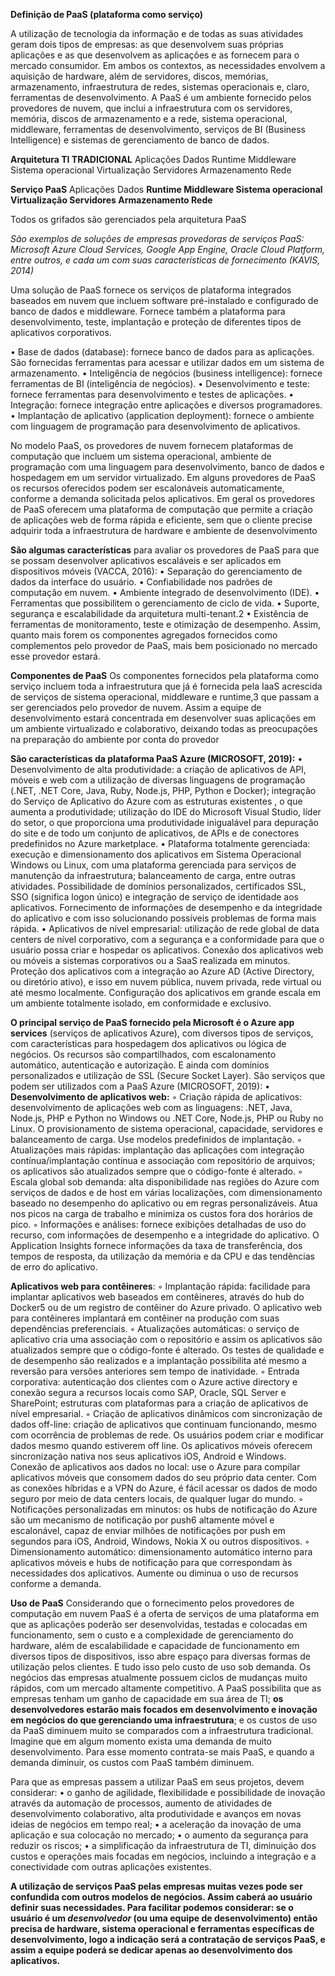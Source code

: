 **Definição de PaaS (plataforma como serviço)**

A utilização de tecnologia da informação e de todas as suas atividades geram dois tipos de empresas: as que desenvolvem suas próprias aplicações e as que desenvolvem as aplicações e as fornecem para o mercado consumidor. Em ambos os contextos, as necessidades envolvem a aquisição de hardware, além de servidores, discos, memórias, armazenamento, infraestrutura de redes, sistemas operacionais e, claro, ferramentas de desenvolvimento. A PaaS é um ambiente fornecido pelos provedores de nuvem, que inclui a infraestrutura com os servidores, memória, discos de armazenamento e a rede, sistema operacional, middleware, ferramentas de desenvolvimento, serviços de BI (Business Intelligence) e sistemas de gerenciamento de banco de dados.

**Arquitetura TI TRADICIONAL** 
Aplicações 
Dados 
Runtime 
Middleware
Sistema operacional 
Virtualização 
Servidores 
Armazenamento 
Rede

**Serviço PaaS** 
Aplicações 
Dados 
**Runtime 
Middleware 
Sistema operacional 
Virtualização 
Servidores 
Armazenamento 
Rede**

Todos os grifados são gerenciados pela arquitetura PaaS

*São exemplos de soluções de empresas provedoras de serviços PaaS: Microsoft Azure Cloud Services, Google App Engine, Oracle Cloud Platform, entre outros, e cada um com suas características de fornecimento (KAVIS, 2014)*

Uma solução de PaaS fornece os serviços de plataforma integrados baseados em nuvem que incluem software pré-instalado e configurado de banco de dados e middleware. Fornece também a plataforma para desenvolvimento, teste, implantação e proteção de diferentes tipos de aplicativos corporativos.

• Base de dados (database): fornece banco de dados para as aplicações. São fornecidas ferramentas para acessar e utilizar dados
em um sistema de armazenamento.
• Inteligência de negócios (business intelligence): fornece ferramentas de BI (inteligência de negócios).
• Desenvolvimento e teste: fornece ferramentas para desenvolvimento e testes de aplicações.
• Integração: fornece integração entre aplicações e diversos
programadores.
• Implantação de aplicativo (application deployment): fornece o
ambiente com linguagem de programação para desenvolvimento
de aplicativos.

No modelo PaaS, os provedores de nuvem fornecem plataformas de computação que incluem um sistema operacional, ambiente de programação com uma linguagem para desenvolvimento, banco de dados e hospedagem em um servidor virtualizado. Em alguns provedores de PaaS os recursos oferecidos podem ser escalonáveis automaticamente, conforme a demanda solicitada pelos aplicativos. Em geral os provedores de PaaS oferecem uma plataforma de computação que permite a criação de aplicações web de forma rápida e eficiente, sem que o cliente precise adquirir toda a infraestrutura de hardware e ambiente de desenvolvimento

**São algumas características** para avaliar os provedores de PaaS
para que se possam desenvolver aplicativos escaláveis e ser aplicados
em dispositivos móveis (VACCA, 2016):
• Separação do gerenciamento de dados da interface do usuário.
• Confiabilidade nos padrões de computação em nuvem.
• Ambiente integrado de desenvolvimento (IDE).
• Ferramentas que possibilitem o gerenciamento de ciclo de vida.
• Suporte, segurança e escalabilidade da arquitetura multi-tenant.2
• Existência de ferramentas de monitoramento, teste e otimização
de desempenho.
Assim, quanto mais forem os componentes agregados fornecidos
como complementos pelo provedor de PaaS, mais bem posicionado no
mercado esse provedor estará. 


**Componentes de PaaS**
Os componentes fornecidos pela plataforma como serviço incluem toda a infraestrutura que já é fornecida pela IaaS acrescida de serviços de sistema operacional, middleware e runtime,3 que passam a ser gerenciados pelo provedor de nuvem. Assim a equipe de desenvolvimento estará concentrada em desenvolver suas aplicações em um ambiente virtualizado e colaborativo, deixando todas as preocupações na preparação do ambiente por conta do provedor

**São características da plataforma PaaS Azure (MICROSOFT, 2019):**
• Desenvolvimento de alta produtividade: a criação de aplicativos de API, móveis e web com a utilização de diversas linguagens de programação (.NET, .NET Core, Java, Ruby, Node.js, PHP, Python e Docker); integração do Serviço de Aplicativo do Azure com as estruturas existentes , o que aumenta a produtividade; utilização do IDE do Microsoft Visual Studio, líder do setor, o que proporciona uma produtividade inigualável para depuração do site e de todo um conjunto de aplicativos, de APIs e de conectores predefinidos no Azure marketplace. 
• Plataforma totalmente gerenciada: execução e dimensionamento dos aplicativos em Sistema Operacional Windows ou Linux, com uma plataforma gerenciada para serviços de manutenção da infraestrutura; balanceamento de carga, entre outras atividades. Possibilidade de domínios personalizados, certificados SSL, SSO (significa logon único) e integração de serviço de identidade aos aplicativos. Fornecimento de informações de desempenho e da integridade do aplicativo e com isso solucionando possíveis problemas de forma mais rápida. 
• Aplicativos de nível empresarial: utilização de rede global de data centers de nível corporativo, com a segurança e a conformidade para que o usuário possa criar e hospedar os aplicativos. Conexão dos aplicativos web ou móveis a sistemas corporativos ou a SaaS realizada em minutos. Proteção dos aplicativos com a integração ao Azure AD (Active Directory, ou diretório ativo), e isso em nuvem pública, nuvem privada, rede virtual ou até mesmo localmente. Configuração dos aplicativos em grande escala em um ambiente totalmente isolado, em conformidade e exclusivo.

**O principal serviço de PaaS fornecido pela Microsoft é o Azure app
services** (serviços de aplicativos Azure), com diversos tipos de serviços,
com características para hospedagem dos aplicativos ou lógica de negócios. Os recursos são compartilhados, com escalonamento automático, autenticação e autorização. E ainda com domínios personalizados
e utilização de SSL (Secure Socket Layer). São serviços que podem ser
utilizados com a PaaS Azure (MICROSOFT, 2019):
• **Desenvolvimento de aplicativos web:**
◦ Criação rápida de aplicativos: desenvolvimento de aplicações
web com as linguagens: .NET, Java, Node.js, PHP e Python no
Windows ou .NET Core, Node.js, PHP ou Ruby no Linux. O
provisionamento de sistema operacional, capacidade, servidores e balanceamento de carga. Use modelos predefinidos
de implantação.
◦ Atualizações mais rápidas: implantação das aplicações com
integração contínua/implantação contínua e associação com
repositório de arquivos; os aplicativos são atualizados sempre
que o código-fonte é alterado.
◦ Escala global sob demanda: alta disponibilidade nas regiões
do Azure com serviços de dados e de host em várias localizações, com dimensionamento baseado no desempenho
do aplicativo ou em regras personalizáveis. Atua nos picos
na carga de trabalho e minimiza os custos fora dos horários
de pico.
◦ Informações e análises: fornece exibições detalhadas de uso
do recurso, com informações de desempenho e a integridade
do aplicativo. O Application Insights fornece informações da
taxa de transferência, dos tempos de resposta, da utilização
da memória e da CPU e das tendências de erro do aplicativo.

**Aplicativos web para contêineres**:
◦ Implantação rápida: facilidade para implantar aplicativos web
baseados em contêineres, através do hub do Docker5
ou de um registro de contêiner do Azure privado. O aplicativo web
para contêineres implantará em contêiner na produção com
suas dependências preferenciais.
◦ Atualizações automáticas: o serviço de aplicativo cria uma associação com o repositório e assim os aplicativos são atualizados sempre que o código-fonte é alterado. Os testes de
qualidade e de desempenho são realizados e a implantação
possibilita até mesmo a reversão para versões anteriores sem
tempo de inatividade.
◦ Entrada corporativa: autenticação dos clientes com o Azure
active directory e conexão segura a recursos locais como SAP,
Oracle, SQL Server e SharePoint; estruturas com plataformas
para a criação de aplicativos de nível empresarial.
◦ Criação de aplicativos dinâmicos com sincronização de dados
off-line: criação de aplicativos que continuam funcionando,
mesmo com ocorrência de problemas de rede. Os usuários
podem criar e modificar dados mesmo quando estiverem off
line. Os aplicativos móveis oferecem sincronização nativa nos
seus aplicativos iOS, Android e Windows.
Conexão de aplicativos aos dados no local: use o Azure para
compilar aplicativos móveis que consomem dados do seu próprio data center. Com as conexões híbridas e a VPN do Azure,
é fácil acessar os dados de modo seguro por meio de data
centers locais, de qualquer lugar do mundo.
◦ Notificações personalizadas em minutos: os hubs de notificação do Azure são um mecanismo de notificação por push6
altamente móvel e escalonável, capaz de enviar milhões de notificações por push em segundos para iOS, Android, Windows,
Nokia X ou outros dispositivos.
◦ Dimensionamento automático: dimensionamento automático
interno para aplicativos móveis e hubs de notificação para que
correspondam às necessidades dos aplicativos. Aumente ou
diminua o uso de recursos conforme a demanda.

**Uso de PaaS**
Considerando que o fornecimento pelos provedores de computação em nuvem PaaS é a oferta de serviços de uma plataforma em que as aplicações poderão ser desenvolvidas, testadas e colocadas em funcionamento, sem o custo e a complexidade de gerenciamento do hardware, além de escalabilidade e capacidade de funcionamento em diversos tipos de dispositivos, isso abre espaço para diversas formas de utilização pelos clientes. E tudo isso pelo custo de uso sob demanda. Os negócios das empresas atualmente possuem ciclos de mudanças muito rápidos, com um mercado altamente competitivo. A PaaS possibilita que as empresas tenham um ganho de capacidade em sua área de TI; **os desenvolvedores estarão mais focados em desenvolvimento e inovação em negócios do que gerenciando uma infraestrutura**; e os custos de uso da PaaS diminuem muito se comparados com a infraestrutura tradicional. Imagine que em algum momento exista uma demanda de muito desenvolvimento. Para esse momento contrata-se mais PaaS, e quando a demanda diminuir, os custos com PaaS também diminuem. 

Para que as empresas passem a utilizar PaaS em seus projetos, devem considerar: 
• o ganho de agilidade, flexibilidade e possibilidade de inovação através da automação de processos, aumento de atividades de desenvolvimento colaborativo, alta produtividade e avanços em novas ideias de negócios em tempo real; 
• a aceleração da inovação de uma aplicação e sua colocação no mercado; 
• o aumento da segurança para reduzir os riscos; 
• a simplificação da infraestrutura de TI, diminuição dos custos e operações mais focadas em negócios, incluindo a integração e a conectividade com outras aplicações existentes.

**A utilização de serviços PaaS pelas empresas muitas vezes pode ser confundida com outros modelos de negócios. Assim caberá ao usuário definir suas necessidades. Para facilitar podemos considerar: se o usuário é um *desenvolvedor* (ou uma equipe de desenvolvimento) então precisa de hardware, sistema operacional e ferramentas específicas de desenvolvimento, logo a indicação será a contratação de serviços PaaS, e assim a equipe poderá se dedicar apenas ao desenvolvimento dos aplicativos.**

